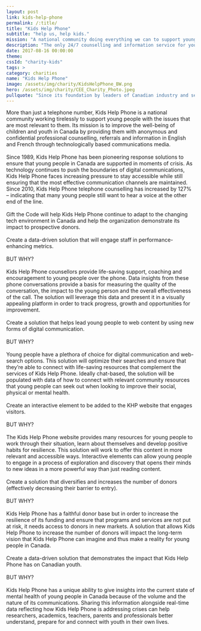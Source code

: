 ```yaml
---
layout: post
link: kids-help-phone
permalink: /:title/
title: "Kids Help Phone"
subtitle: "help us, help kids."
mission: "A national community doing everything we can to support young people."
description: "The only 24/7 counselling and information service for young people in Canada."
date: 2017-08-16 00:00:00
theme:
cssId: "charity-kids"
tags: >
category: charities
name: "Kids Help Phone"
image: /assets/img/charity/KidsHelpPhone_BW.png
hero: /assets/img/charity/CEE_Charity_Photo.jpeg
pullquote: "Since its foundation by leaders of Canadian industry and service providers, Kids Help Phone has benefitted from the passion and energy of leading Canadian volunteers. Continuing that tradition by accessing the incredible talent and skills of today’s technology experts in the context of a hackathon is a no-brainer as the organization meets the challenge to help kids in an increasingly complex, technological world."
---
```

More than just a telephone number, Kids Help Phone is a national community working tirelessly to support young people with the issues that are most relevant to them. Its mission is to improve the well-being of children and youth in Canada by providing them with anonymous and confidential professional counselling, referrals and information in English and French through technologically based communications media.
<br />
<br />
Since 1989, Kids Help Phone has been pioneering response solutions to ensure that young people in Canada are supported in moments of crisis. As technology continues to push the boundaries of digital communications, Kids Help Phone faces increasing pressure to stay accessible while still ensuring that the most effective communication channels are maintained. Since 2010, Kids Help Phone telephone counselling has increased by 127% – indicating that many young people still want to hear a voice at the other end of the line. 
<br />
<br />
Gift the Code will help Kids Help Phone continue to adapt to the changing tech environment in Canada and help the organization demonstrate its impact to prospective donors.
<br />
<br />
Create a data-driven solution that will engage staff in performance-enhancing metrics.
<br />
<br />
BUT WHY?
<br />
<br />
Kids Help Phone counsellors provide life-saving support, coaching and encouragement to young people over the phone. Data insights from these phone conversations provide a basis for measuring the quality of the conversation, the impact to the young person and the overall effectiveness of the call. The solution will leverage this data and present it in a visually appealing platform in order to track progress, growth and opportunities for improvement.
<br />
<br />
Create a solution that helps lead young people to web content by using new forms of digital communication.
<br />
<br />
BUT WHY?
<br />
<br />
Young people have a plethora of choice for digital communication and web-search options. This solution will optimize their searches and ensure that they’re able to connect with life-saving resources that complement the services of Kids Help Phone. Ideally chat-based, the solution will be populated with data of how to connect with relevant community resources that young people can seek out when looking to improve their social, physical or mental health.
<br />
<br />
Create an interactive element to be added to the KHP website that engages visitors.
<br />
<br />
BUT WHY?
<br />
<br />
The Kids Help Phone website provides many resources for young people to work through their situation, learn about themselves and develop positive habits for resilience. This solution will work to offer this content in more relevant and accessible ways. Interactive elements can allow young people to engage in a process of exploration and discovery that opens their minds to new ideas in a more powerful way than just reading content.
<br />
<br />
Create a solution that diversifies and increases the number of donors (effectively decreasing their barrier to entry).
<br />
<br />
BUT WHY?
<br />
<br />
Kids Help Phone has a faithful donor base but in order to increase the resilience of its funding and ensure that programs and services are not put at risk, it needs access to donors in new markets. A solution that allows Kids Help Phone to increase the number of donors will impact the long-term vision that Kids Help Phone can imagine and thus make a reality for young people in Canada.
<br />
<br />
Create a data-driven solution that demonstrates the impact that Kids Help Phone has on Canadian youth.
<br />
<br />
BUT WHY?
<br />
<br />
Kids Help Phone has a unique ability to give insights into the current state of mental health of young people in Canada because of the volume and the nature of its communications. Sharing this information alongside real-time data reflecting how Kids Help Phone is addressing crises can help researchers, academics, teachers, parents and professionals better understand, prepare for and connect with youth in their own lives.
<br />
<br />
